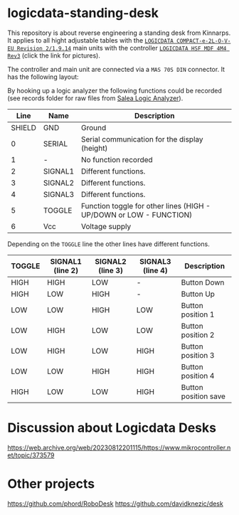# logicdata-standing-desk

This repository is about reverse engineering a standing desk from Kinnarps.
It applies to all hight adjustable tables with the [`LOGICDATA COMPACT-e-2L-O-V-EU Revision 2/1.9.14`](/hardware/main_unit.png) main units with the controller [`LOGICDATA HSF MDF 4M4 Rev3`](/hardware/controller_2.png) (click the link for pictures).

The controller and main unit are connected via a `MAS 70S DIN` connector.
It has the following layout:

By hooking up a logic analyzer the following functions could be recorded (see records folder for raw files from [Salea Logic Analyzer](https://www.saleae.com/downloads/)).

| Line   | Name    | Description                                                        |
| ------ | ------- | ------------------------------------------------------------------ |
| SHIELD | GND     | Ground                                                             |
| 0      | SERIAL  | Serial communication for the display (height)                      |
| 1      | -       | No function recorded                                               |
| 2      | SIGNAL1 | Different functions.                                               |
| 3      | SIGNAL2 | Different functions.                                               |
| 4      | SIGNAL3 | Different functions.                                               |
| 5      | TOGGLE  | Function toggle for other lines (HIGH - UP/DOWN or LOW - FUNCTION) |
| 6      | Vcc     | Voltage supply                                                     |

Depending on the `TOGGLE` line the other lines have different functions.

| TOGGLE | SIGNAL1 (line 2) | SIGNAL2 (line 3) | SIGNAL3 (line 4) | Description          |
| ------ | ---------------- | ---------------- | ---------------- | -------------------- |
| HIGH   | HIGH             | LOW              | -                | Button Down          |
| HIGH   | LOW              | HIGH             | -                | Button Up            |
| LOW    | LOW              | HIGH             | LOW              | Button position 1    |
| LOW    | HIGH             | LOW              | LOW              | Button position 2    |
| LOW    | HIGH             | LOW              | HIGH             | Button position 3    |
| LOW    | LOW              | HIGH             | HIGH             | Button position 4    |
| HIGH   | LOW              | LOW              | HIGH             | Button position save |

# Discussion about Logicdata Desks

https://web.archive.org/web/20230812201115/https://www.mikrocontroller.net/topic/373579

# Other projects

https://github.com/phord/RoboDesk
https://github.com/davidknezic/desk

